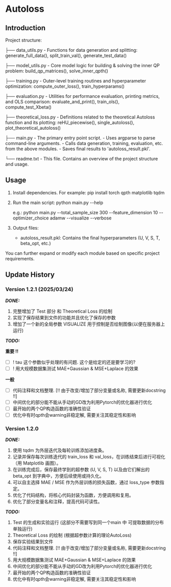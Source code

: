 # Autoloss

## Introduction

Project structure:

├── data_utils.py
    - Functions for data generation and splitting:
      generate_full_data(), split_train_val(), generate_test_data()

├── model_utils.py
    - Core model logic for building & solving the inner QP problem:
      build_qp_matrices(), solve_inner_qpth()

├── training.py
    - Outer-level training routines and hyperparameter optimization:
      compute_outer_loss(), train_hyperparams()

├── evaluation.py
    - Utilities for performance evaluation, printing metrics, and OLS comparison:
      evaluate_and_print(), train_ols(), compute_test_Xbeta()

├── theoretical_loss.py
    - Definitions related to the theoretical Autoloss function and its plotting:
      reHU_piecewise(), single_autoloss(), plot_theoretical_autoloss()

├── main.py
    - The primary entry point script.
    - Uses argparse to parse command-line arguments.
    - Calls data generation, training, evaluation, etc. from the above modules.
    - Saves final results to 'autoloss_result.pkl'.

└── readme.txt
    - This file. Contains an overview of the project structure and usage.

Usage
-----
1) Install dependencies. For example:
   pip install torch qpth matplotlib tqdm

2) Run the main script:
   python main.py --help

   e.g.:
   python main.py --total_sample_size 300 --feature_dimension 10 --optimizer_choice adamw --visualize --verbose

3) Output files:
   - autoloss_result.pkl: Contains the final hyperparameters (U, V, S, T, beta_opt, etc.)

You can further expand or modify each module based on specific project requirements.


## Update History

### Version 1.2.1  (2025/03/24)

***DONE:***

1. 完整增加了 Test 部分 和 Theoretical Loss 的绘制
2. 实现了保存结果到文件的功能并且优化了保存的参数
3. 增加了一个新的全局参数 VISUALIZE 用于控制是否绘制图像(以便在服务器上运行)

***TODO:***

**重要 ‼️**

- [ ]  ! tau 这个参数似乎处理的有问题. 这个是给定的还是要学习的?
- [ ]  ! 用大规模数据集测试 MAE+Gaussian & MSE+Laplace 的效果

**一般**

- [ ] 代码注释和文档整理. [!! 由于改变/增加了部分变量或名称, 需要更新docstring !!]
- [ ] 中间优化的部分能不能从手动的GD改为利用Pytorch的优化器进行优化
- [ ] 最开始的两个QP构造函数的准确性验证
- [ ] 优化中有时qpth会warning非稳定解, 需要关注其稳定性和影响

### Version 1.2.0

***DONE:***

1. 使用 tqdm 为外层迭代及每轮训练添加进度条。
2. 记录并保存每次训练迭代的 train_loss 和 val_loss，在训练结束后进行可视化（用 Matplotlib 画图）。
3. 在训练完成后，保存最终学到的超参数 (U, V, S, T) 以及由它们解出的 beta_opt 到字典中，方便后续使用或持久化。
4. 可以自主选择 MAE / MSE 作为外层训练的损失函数，通过 loss_type 参数指定。
5. 优化了代码结构，将核心代码封装为函数，方便调用和复用。
6. 优化了部分变量名和注释，提高代码可读性。

***TODO:***
1. Test 的生成和实验运行 (这部分不需要写到同一个main 中 可提取数据的分布单独运行)
2. Theoretical Loss 的绘制 (根据超参数计算的理论AutoLoss)
3. 保存实验结果到文件
4. 代码注释和文档整理. [!! 由于改变/增加了部分变量或名称, 需要更新docstring !!]
5. 用大规模数据集测试 MAE+Gaussian & MSE+Laplace 的效果
6. 中间优化的部分能不能从手动的GD改为利用Pytorch的优化器进行优化
7.  最开始的两个QP构造函数的准确性验证
8. 优化中有时qpth会warning非稳定解, 需要关注其稳定性和影响